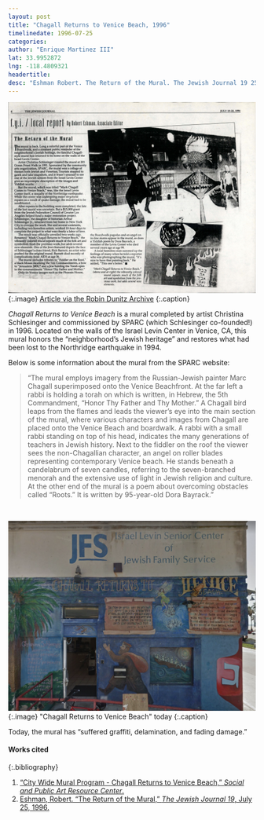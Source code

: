 ```yaml
---
layout: post
title: "Chagall Returns to Venice Beach, 1996"
timelinedate: 1996-07-25
categories:
author: "Enrique Martinez III"
lat: 33.9952872
lng: -118.4809321
headertitle:
desc: "Eshman Robert. The Return of the Mural. The Jewish Journal 19 25 Jul. 1996."
---
```


![Article](images/obj44.jpg)
   {:.image}
[Article via the Robin Dunitz Archive](https://visualizela.github.io/dunitzarchive/dunitzproject/obj44/)
   {:.caption}

*Chagall Returns to Venice Beach* is a mural completed by artist Christina Schlesinger and commissioned by SPARC (which Schlesinger co-founded!) in 1996. Located on the walls of the Israel Levin Center in Venice, CA, this mural honors the “neighborhood’s Jewish heritage” and restores what had been lost to the Northridge earthquake in 1994.

Below is some information about the mural from the SPARC website:

> “The mural employs imagery from the Russian-Jewish painter Marc Chagall superimposed onto the Venice Beachfront. At the far left a rabbi is holding a torah on which is written, in Hebrew, the 5th Commandment, “Honor Thy Father and Thy Mother.” A Chagall bird leaps from the flames and leads the viewer’s eye into the main section of the mural, where various characters and images from Chagall are placed onto the Venice Beach and boardwalk. A rabbi with a small rabbi standing on top of his head, indicates the many generations of teachers in Jewish history. Next to the fiddler on the roof the viewer sees the non-Chagallian character, an angel on roller blades representing contemporary Venice beach. He stands beneath a candelabrum of seven candles, referring to the seven-branched menorah and the extensive use of light in Jewish religion and culture. At the other end of the mural is a poem about overcoming obstacles called “Roots.” It is written by 95-year-old Dora Bayrack.”

<br/>  


![Photograph of Mural](images/eshman.png)
   {:.image}
"Chagall Returns to Venice Beach" today
   {:.caption}

Today, the mural has “suffered graffiti, delamination, and fading damage.”

#### Works cited

{:.bibliography}
1. [“City Wide Mural Program - Chagall Returns to Venice Beach,” *Social and Public Art Resource Center*.](https://sparcinla.org/chagall-returns-to-venice-beach-christina-schlesinger-cd-11/)
2. [Eshman, Robert. “The Return of the Mural,” *The Jewish Journal 19*, July 25, 1996.](https://visualizela.github.io/dunitzarchive/dunitzproject/obj44/)
